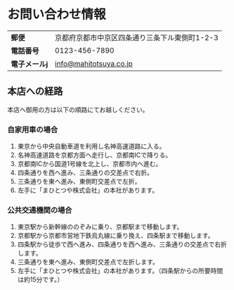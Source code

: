 # お問い合わせ情報

|          |                             |
|----------|-----------------------------|
| **郵便** | 京都府京都市中京区四条通り三条下ル東側町1-2-3 |
| **電話番号** | 0123-456-7890             |
| **電子メールj** | info@mahitotsuya.co.jp |

## 本店への経路
本店へ御用の方は以下の順路にてお越しください。

### 自家用車の場合
1. 東京から中央自動車道を利用し名神高速道路に入る。
1. 名神高速道路を京都方面へ走行し、京都南ICで降りる。
1. 京都南ICから国道1号線を北上し、京都市内へ進む。
1. 四条通りを西へ進み、三条通りの交差点で右折。
1. 三条通りを東へ進み、東側町交差点で左折。
1. 左手に「まひとつや株式会社」の本社があります。

### 公共交通機関の場合
1. 東京駅から新幹線ののぞみに乗り、京都駅まで移動します。
1. 京都駅から京都市営地下鉄烏丸線に乗り換え、四条駅まで移動します。
1. 四条駅から徒歩で西へ進み、四条通りを西へ進み、三条通りの交差点で右折します。
1. 三条通りを東へ進み、東側町交差点で左折します。
1. 左手に「まひとつや株式会社」の本社があります。（四条駅からの所要時間は約15分です。）
